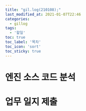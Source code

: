 ```yaml
---
title: "gil.log(210108);"
last_modified_at: 2021-01-07T22:46
categories: 
  - gillog
tags: 
  - '할일'
toc: true
toc_label: '목차'
toc_icon: 'sort'
toc_sticky: true
---
```

# 엔진 소스 코드 분석

# 업무 일지 제출